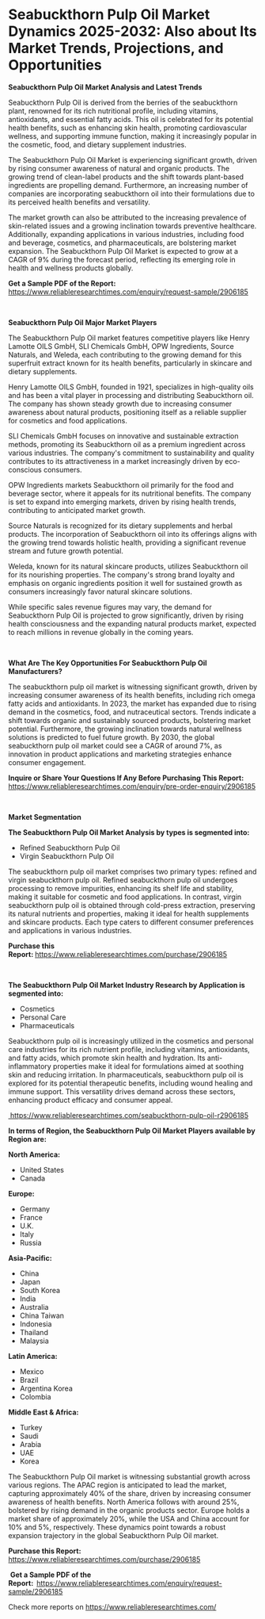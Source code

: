 <p><h1>Seabuckthorn Pulp Oil Market Dynamics 2025-2032: Also about Its Market Trends, Projections, and Opportunities</h1></p><p><strong>Seabuckthorn Pulp Oil Market Analysis and Latest Trends</strong></p>
<p><p>Seabuckthorn Pulp Oil is derived from the berries of the seabuckthorn plant, renowned for its rich nutritional profile, including vitamins, antioxidants, and essential fatty acids. This oil is celebrated for its potential health benefits, such as enhancing skin health, promoting cardiovascular wellness, and supporting immune function, making it increasingly popular in the cosmetic, food, and dietary supplement industries.</p><p>The Seabuckthorn Pulp Oil Market is experiencing significant growth, driven by rising consumer awareness of natural and organic products. The growing trend of clean-label products and the shift towards plant-based ingredients are propelling demand. Furthermore, an increasing number of companies are incorporating seabuckthorn oil into their formulations due to its perceived health benefits and versatility.</p><p>The market growth can also be attributed to the increasing prevalence of skin-related issues and a growing inclination towards preventive healthcare. Additionally, expanding applications in various industries, including food and beverage, cosmetics, and pharmaceuticals, are bolstering market expansion. The Seabuckthorn Pulp Oil Market is expected to grow at a CAGR of 9% during the forecast period, reflecting its emerging role in health and wellness products globally.</p></p>
<p><strong>Get a Sample PDF of the Report:&nbsp;</strong> <a href="https://www.reliableresearchtimes.com/enquiry/request-sample/2906185?utm_campaign=3040&utm_medium=2&utm_source=Github&utm_content=ia&utm_term=12032025&utm_id=seabuckthorn-pulp-oil">https://www.reliableresearchtimes.com/enquiry/request-sample/2906185</a></p>
<p>&nbsp;</p>
<p><strong>Seabuckthorn Pulp Oil Major Market Players</strong></p>
<p><p>The Seabuckthorn Pulp Oil market features competitive players like Henry Lamotte OILS GmbH, SLI Chemicals GmbH, OPW Ingredients, Source Naturals, and Weleda, each contributing to the growing demand for this superfruit extract known for its health benefits, particularly in skincare and dietary supplements.</p><p>Henry Lamotte OILS GmbH, founded in 1921, specializes in high-quality oils and has been a vital player in processing and distributing Seabuckthorn oil. The company has shown steady growth due to increasing consumer awareness about natural products, positioning itself as a reliable supplier for cosmetics and food applications.</p><p>SLI Chemicals GmbH focuses on innovative and sustainable extraction methods, promoting its Seabuckthorn oil as a premium ingredient across various industries. The company's commitment to sustainability and quality contributes to its attractiveness in a market increasingly driven by eco-conscious consumers.</p><p>OPW Ingredients markets Seabuckthorn oil primarily for the food and beverage sector, where it appeals for its nutritional benefits. The company is set to expand into emerging markets, driven by rising health trends, contributing to anticipated market growth.</p><p>Source Naturals is recognized for its dietary supplements and herbal products. The incorporation of Seabuckthorn oil into its offerings aligns with the growing trend towards holistic health, providing a significant revenue stream and future growth potential.</p><p>Weleda, known for its natural skincare products, utilizes Seabuckthorn oil for its nourishing properties. The company's strong brand loyalty and emphasis on organic ingredients position it well for sustained growth as consumers increasingly favor natural skincare solutions.</p><p>While specific sales revenue figures may vary, the demand for Seabuckthorn Pulp Oil is projected to grow significantly, driven by rising health consciousness and the expanding natural products market, expected to reach millions in revenue globally in the coming years.</p></p>
<p>&nbsp;</p>
<p><strong>What Are The Key Opportunities For Seabuckthorn Pulp Oil Manufacturers?</strong></p>
<p><p>The seabuckthorn pulp oil market is witnessing significant growth, driven by increasing consumer awareness of its health benefits, including rich omega fatty acids and antioxidants. In 2023, the market has expanded due to rising demand in the cosmetics, food, and nutraceutical sectors. Trends indicate a shift towards organic and sustainably sourced products, bolstering market potential. Furthermore, the growing inclination towards natural wellness solutions is predicted to fuel future growth. By 2030, the global seabuckthorn pulp oil market could see a CAGR of around 7%, as innovation in product applications and marketing strategies enhance consumer engagement.</p></p>
<p><strong>Inquire or Share Your Questions If Any Before Purchasing This Report:</strong> <a href="https://www.reliableresearchtimes.com/enquiry/pre-order-enquiry/2906185?utm_campaign=3040&utm_medium=2&utm_source=Github&utm_content=ia&utm_term=12032025&utm_id=seabuckthorn-pulp-oil">https://www.reliableresearchtimes.com/enquiry/pre-order-enquiry/2906185</a></p>
<p>&nbsp;</p>
<p><strong>Market Segmentation</strong></p>
<p><strong>The Seabuckthorn Pulp Oil Market Analysis by types is segmented into:</strong></p>
<p><ul><li>Refined Seabuckthorn Pulp Oil</li><li>Virgin Seabuckthorn Pulp Oil</li></ul></p>
<p><p>The seabuckthorn pulp oil market comprises two primary types: refined and virgin seabuckthorn pulp oil. Refined seabuckthorn pulp oil undergoes processing to remove impurities, enhancing its shelf life and stability, making it suitable for cosmetic and food applications. In contrast, virgin seabuckthorn pulp oil is obtained through cold-press extraction, preserving its natural nutrients and properties, making it ideal for health supplements and skincare products. Each type caters to different consumer preferences and applications in various industries.</p></p>
<p><strong>Purchase this Report:&nbsp;</strong><a href="https://www.reliableresearchtimes.com/purchase/2906185?utm_campaign=3040&utm_medium=2&utm_source=Github&utm_content=ia&utm_term=12032025&utm_id=seabuckthorn-pulp-oil">https://www.reliableresearchtimes.com/purchase/2906185</a></p>
<p>&nbsp;</p>
<p><strong>The Seabuckthorn Pulp Oil Market Industry Research by Application is segmented into:</strong></p>
<p><ul><li>Cosmetics</li><li>Personal Care</li><li>Pharmaceuticals</li></ul></p>
<p><p>Seabuckthorn pulp oil is increasingly utilized in the cosmetics and personal care industries for its rich nutrient profile, including vitamins, antioxidants, and fatty acids, which promote skin health and hydration. Its anti-inflammatory properties make it ideal for formulations aimed at soothing skin and reducing irritation. In pharmaceuticals, seabuckthorn pulp oil is explored for its potential therapeutic benefits, including wound healing and immune support. This versatility drives demand across these sectors, enhancing product efficacy and consumer appeal.</p></p>
<p><a href="https://www.reliableresearchtimes.com/seabuckthorn-pulp-oil-r2906185?utm_campaign=3040&utm_medium=2&utm_source=Github&utm_content=ia&utm_term=12032025&utm_id=seabuckthorn-pulp-oil">&nbsp;https://www.reliableresearchtimes.com/seabuckthorn-pulp-oil-r2906185</a></p>
<p><strong>In terms of Region, the Seabuckthorn Pulp Oil Market Players available by Region are:</strong></p>
<p>
    <p> <strong> North America: </strong>
        <ul>
            <li>United States</li>
            <li>Canada</li>
        </ul>
        </p> 
    <p> <strong> Europe: </strong>
        <ul>
            <li>Germany</li>
            <li>France</li>
            <li>U.K.</li>
            <li>Italy</li>
            <li>Russia</li>
        </ul>
        </p> 
    <p> <strong> Asia-Pacific: </strong>
        <ul>
            <li>China</li>
            <li>Japan</li>
            <li>South Korea</li>
            <li>India</li>
            <li>Australia</li>
            <li>China Taiwan</li>
            <li>Indonesia</li>
            <li>Thailand</li>
            <li>Malaysia</li>
        </ul>
        </p> 
    <p> <strong> Latin America: </strong>
        <ul>
            <li>Mexico</li>
            <li>Brazil</li>
            <li>Argentina Korea</li>
            <li>Colombia</li>
        </ul>
        </p> 
    <p> <strong> Middle East & Africa: </strong>
        <ul>
            <li>Turkey</li>
            <li>Saudi</li>
            <li>Arabia</li>
            <li>UAE</li>
            <li>Korea</li>
        </ul>
    </p>
    </p>
<p><p>The Seabuckthorn Pulp Oil market is witnessing substantial growth across various regions. The APAC region is anticipated to lead the market, capturing approximately 40% of the share, driven by increasing consumer awareness of health benefits. North America follows with around 25%, bolstered by rising demand in the organic products sector. Europe holds a market share of approximately 20%, while the USA and China account for 10% and 5%, respectively. These dynamics point towards a robust expansion trajectory in the global Seabuckthorn Pulp Oil market.</p></p>
<p><strong>Purchase this Report: </strong><a href="https://www.reliableresearchtimes.com/purchase/2906185?utm_campaign=3040&utm_medium=2&utm_source=Github&utm_content=ia&utm_term=12032025&utm_id=seabuckthorn-pulp-oil">https://www.reliableresearchtimes.com/purchase/2906185</a></p>
<p>&nbsp;<strong>Get a Sample PDF of the Report:&nbsp;&nbsp;</strong><a href="https://www.reliableresearchtimes.com/enquiry/request-sample/2906185?utm_campaign=3040&utm_medium=2&utm_source=Github&utm_content=ia&utm_term=12032025&utm_id=seabuckthorn-pulp-oil">https://www.reliableresearchtimes.com/enquiry/request-sample/2906185</a></p>
<p><strong></strong></p>
<p>Check more reports on <a href="https://www.reliableresearchtimes.com/?utm_campaign=3040&utm_medium=2&utm_source=Github&utm_content=ia&utm_term=12032025&utm_id=seabuckthorn-pulp-oil">https://www.reliableresearchtimes.com/</a></p>